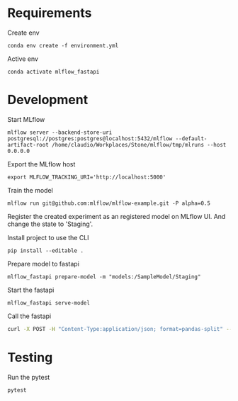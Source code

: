# Requirements

Create env

    conda env create -f environment.yml
    
Active env

    conda activate mlflow_fastapi


# Development

Start MLflow

    mlflow server --backend-store-uri postgresql://postgres:postgres@localhost:5432/mlflow --default-artifact-root /home/claudio/Workplaces/Stone/mlflow/tmp/mlruns --host 0.0.0.0

Export the MLflow host

    export MLFLOW_TRACKING_URI='http://localhost:5000'

Train the model

    mlflow run git@github.com:mlflow/mlflow-example.git -P alpha=0.5

Register the created experiment as an registered model on MLflow UI. And change the state to 'Staging'.

Install project to use the CLI

    pip install --editable .

Prepare model to fastapi

    mlflow_fastapi prepare-model -m "models:/SampleModel/Staging"

Start the fastapi

    mlflow_fastapi serve-model

Call the fastapi

```sh
curl -X POST -H "Content-Type:application/json; format=pandas-split" --data '{"columns":["alcohol", "chlorides", "citric acid", "density", "fixed acidity", "free sulfur dioxide", "pH", "residual sugar", "sulphates", "total sulfur dioxide", "volatile acidity"],"data":[[12.8, 0.029, 0.48, 0.98, 6.2, 29, 3.33, 1.2, 0.39, 75, 0.66]]}' http://127.0.0.1:8000/invocations
```


# Testing

Run the pytest

    pytest

